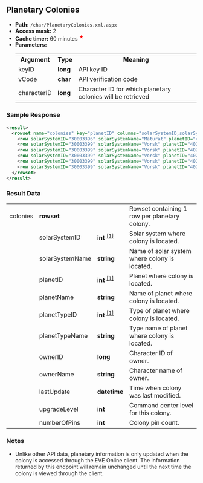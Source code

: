## Planetary Colonies

* __Path:__ ``/char/PlanetaryColonies.xml.aspx``
* __Access mask:__ 2
* __Cache timer:__ 60 minutes <sup title="Planetary colony information has special update rules.  See notes below" style="color: red">&#x2605;</sup>
* __Parameters:__
    <table>
        <tbody>
            <tr>
                <th>Argument</th>
                <th>Type</th>
                <th>Meaning</th>
            </tr>
            <tr>
                <td>keyID</td>
                <td><strong>long</strong></td>
                <td>API key ID</td>
            </tr>
            <tr>
                <td>vCode</td>
                <td><strong>char</strong></td>
                <td>API verification code</td>
            </tr>
            <tr>
                <td>characterID</td>
                <td><strong>long</strong></td>
                <td>Character ID for which planetary colonies will be retrieved</td>
            </tr>
        </tbody>
    </table>

### Sample Response

```xml
<result>
  <rowset name="colonies" key="planetID" columns="solarSystemID,solarSystemName,planetID,planetName,planetTypeID,planetTypeName,ownerID,ownerName,lastUpdate,upgradeLevel,numberOfPins">
    <row solarSystemID="30003396" solarSystemName="Maturat" planetID="40215260" planetName="Maturat II" planetTypeID="2015" planetTypeName="Planet (Lava)" ownerID="1801683792" ownerName="reygar burnt" lastUpdate="2015-07-29 02:17:47" upgradeLevel="5" numberOfPins="8" />
    <row solarSystemID="30003399" solarSystemName="Vorsk" planetID="40215544" planetName="Vorsk I" planetTypeID="2063" planetTypeName="Planet (Plasma)" ownerID="1801683792" ownerName="reygar burnt" lastUpdate="2015-07-29 02:16:05" upgradeLevel="4" numberOfPins="7" />
    <row solarSystemID="30003399" solarSystemName="Vorsk" planetID="40215545" planetName="Vorsk II" planetTypeID="2063" planetTypeName="Planet (Plasma)" ownerID="1801683792" ownerName="reygar burnt" lastUpdate="2015-07-29 02:16:18" upgradeLevel="4" numberOfPins="7" />
    <row solarSystemID="30003399" solarSystemName="Vorsk" planetID="40215546" planetName="Vorsk III" planetTypeID="2015" planetTypeName="Planet (Lava)" ownerID="1801683792" ownerName="reygar burnt" lastUpdate="2015-07-29 02:31:16" upgradeLevel="5" numberOfPins="9" />
    <row solarSystemID="30003399" solarSystemName="Vorsk" planetID="40215548" planetName="Vorsk IV" planetTypeID="11" planetTypeName="Planet (Temperate)" ownerID="1801683792" ownerName="reygar burnt" lastUpdate="2015-07-29 02:32:04" upgradeLevel="4" numberOfPins="12" />
    <row solarSystemID="30003399" solarSystemName="Vorsk" planetID="40215551" planetName="Vorsk VI" planetTypeID="13" planetTypeName="Planet (Gas)" ownerID="1801683792" ownerName="reygar burnt" lastUpdate="2015-07-29 02:16:43" upgradeLevel="4" numberOfPins="7" />
  </rowset>
</result>
```  

### Result Data

<table>
    <tbody>
        <tr>
            <td>colonies</td>
            <td><strong>rowset</strong></td>
            <td></td>
            <td>Rowset containing 1 row per planetary colony.</td>
        </tr>
        <tr>
            <td></td>
            <td>solarSystemID</td>
            <td>
		<strong>int</strong>
                <sup>
		<a href="../../sde/sqlite_mapSolarSystems/" title="mapSolarSystems.solarSystemID">[1]</a>
                </sup>
	    </td>
            <td>Solar system where colony is located.</td>
        </tr>
        <tr>
            <td></td>
            <td>solarSystemName</td>
            <td><strong>string</strong></td>
            <td>Name of solar system where colony is located.</td>
        </tr>
        <tr>
            <td></td>
            <td>planetID</td>
            <td>
		<strong>int</strong>
                <sup>
		<a href="../../sde/sqlite_mapDenormalize/" title="mapDenormalize.itemID">[1]</a>
                </sup>
	    </td>
            <td>Planet where colony is located.</td>
        </tr>
        <tr>
            <td></td>
            <td>planetName</td>
            <td><strong>string</strong></td>
            <td>Name of planet where colony is located.</td>
        </tr>
        <tr>
            <td></td>
            <td>planetTypeID</td>
            <td>
		<strong>int</strong>
                <sup>
                <a href="../../sde/yaml_typeIDs/" title="Inventory Types file">[1]</a>
                </sup>
	    </td>
            <td>Type of planet where colony is located.</td>
        </tr>
        <tr>
            <td></td>
            <td>planetTypeName</td>
            <td><strong>string</strong></td>
            <td>Type name of planet where colony is located.</td>
        </tr>
        <tr>
            <td></td>
            <td>ownerID</td>
            <td><strong>long</strong></td>
            <td>Character ID of owner.</td>
        </tr>
        <tr>
            <td></td>
            <td>ownerName</td>
            <td><strong>string</strong></td>
            <td>Character name of owner.</td>
        </tr>
        <tr>
            <td></td>
            <td>lastUpdate</td>
            <td><strong>datetime</strong></td>
            <td>Time when colony was last modified.</td>
        </tr>
        <tr>
            <td></td>
            <td>upgradeLevel</td>
            <td><strong>int</strong></td>
            <td>Command center level for this colony.</td>
        </tr>
        <tr>
            <td></td>
            <td>numberOfPins</td>
            <td><strong>int</strong></td>
            <td>Colony pin count.</td>
        </tr>
    </tbody>
</table>

### Notes

* Unlike other API data, planetary information is only updated when the colony is accessed through the EVE Online client.  The information returned by this endpoint will remain unchanged until the next time the colony is viewed through the client.

